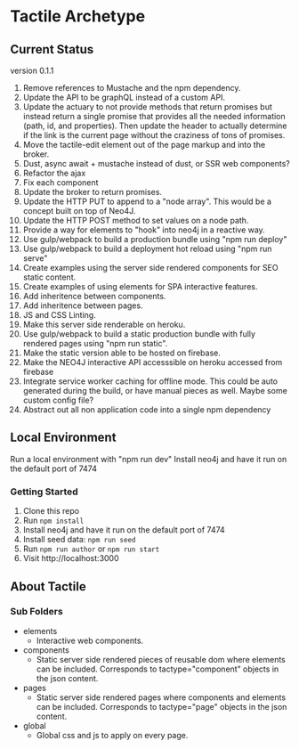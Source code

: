 # Tactile Archetype

## Current Status

version 0.1.1

1. Remove references to Mustache and the npm dependency.
1. Update the API to be graphQL instead of a custom API.
1. Update the actuary to not provide methods that return promises but instead
   return a single promise that provides all the needed information (path, id,
   and properties). Then update the header to actually determine if the link is
   the current page without the craziness of tons of promises.
1. Move the tactile-edit element out of the page markup and into the broker.
1. Dust, async await + mustache instead of dust, or SSR web components?
1. Refactor the ajax
1. Fix each component
1. Update the broker to return promises.
1. Update the HTTP PUT to append to a "node array". This would be a concept
   built on top of Neo4J.
1. Update the HTTP POST method to set values on a node path.
1. Provide a way for elements to "hook" into neo4j in a reactive way.
1. Use gulp/webpack to build a production bundle using "npm run deploy"
1. Use gulp/webpack to build a deployment hot reload using "npm run serve"
1. Create examples using the server side rendered components for SEO static content.
1. Create examples of using elements for SPA interactive features.
1. Add inheritence between components.
1. Add inheritence between pages.
1. JS and CSS Linting.
1. Make this server side renderable on heroku.
1. Use gulp/webpack to build a static production bundle with fully rendered pages using "npm run static".
1. Make the static version able to be hosted on firebase.
1. Make the NEO4J interactive API accesssible on heroku accessed from firebase
1. Integrate service worker caching for offline mode. This could be auto generated
   during the build, or have manual pieces as well. Maybe some custom config file?
1. Abstract out all non application code into a single npm dependency

## Local Environment

Run a local environment with "npm run dev"
Install neo4j and have it run on the default port of 7474

### Getting Started

1. Clone this repo
2. Run `npm install`
4. Install neo4j and have it run on the default port of 7474
3. Install seed data: `npm run seed`
3. Run `npm run author` or `npm run start`
5. Visit http://localhost:3000

## About Tactile

### Sub Folders

* elements
    * Interactive web components.
* components
    * Static server side rendered pieces of reusable dom where elements can be included. Corresponds to tactype="component" objects in the json content.
* pages
    * Static server side rendered pages where components and elements can be included. Corresponds to tactype="page" objects in the json content.
* global
    * Global css and js to apply on every page.
